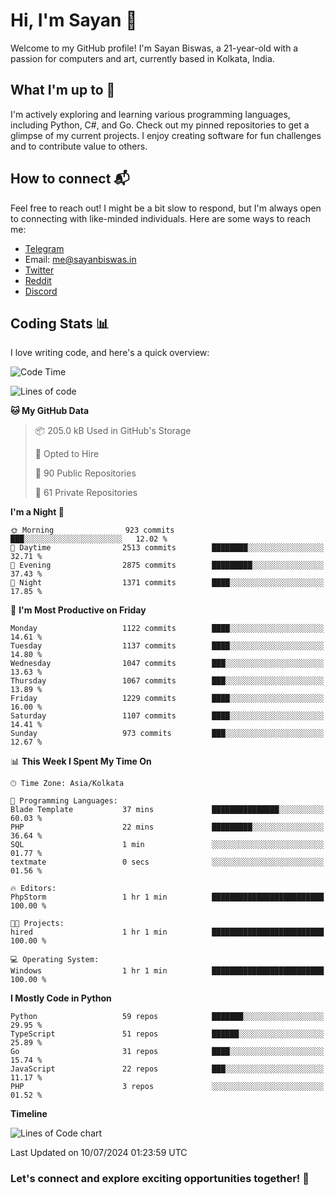 # Hi, I'm Sayan 👋

Welcome to my GitHub profile! I'm Sayan Biswas, a 21-year-old with a passion for computers and art, currently based in Kolkata, India.

## What I'm up to 🚀

I'm actively exploring and learning various programming languages, including Python, C#, and Go. Check out my pinned repositories to get a glimpse of my current projects. I enjoy creating software for fun challenges and to contribute value to others.

## How to connect 📬

Feel free to reach out! I might be a bit slow to respond, but I'm always open to connecting with like-minded individuals. Here are some ways to reach me:

- [Telegram](https://t.me/dank_as_fuck)
- Email: [me@sayanbiswas.in](mailto:me@sayanbiswas.in)
- [Twitter](https://twitter.com/TheDankDel)
- [Reddit](https://www.reddit.com/user/dank_as_fuck_/)
- [Discord](https://discordapp.com/users/506536929152466945)

## Coding Stats 📊

I love writing code, and here's a quick overview:

<!--START_SECTION:waka-->
![Code Time](http://img.shields.io/badge/Code%20Time-1%2C651%20hrs%2050%20mins-blue)

![Lines of code](https://img.shields.io/badge/From%20Hello%20World%20I%27ve%20Written-5.8%20million%20lines%20of%20code-blue)

**🐱 My GitHub Data** 

> 📦 205.0 kB Used in GitHub's Storage 
 > 
> 💼 Opted to Hire
 > 
> 📜 90 Public Repositories 
 > 
> 🔑 61 Private Repositories 
 > 
**I'm a Night 🦉** 

```text
🌞 Morning                923 commits         ███░░░░░░░░░░░░░░░░░░░░░░   12.02 % 
🌆 Daytime                2513 commits        ████████░░░░░░░░░░░░░░░░░   32.71 % 
🌃 Evening                2875 commits        █████████░░░░░░░░░░░░░░░░   37.43 % 
🌙 Night                  1371 commits        ████░░░░░░░░░░░░░░░░░░░░░   17.85 % 
```
📅 **I'm Most Productive on Friday** 

```text
Monday                   1122 commits        ████░░░░░░░░░░░░░░░░░░░░░   14.61 % 
Tuesday                  1137 commits        ████░░░░░░░░░░░░░░░░░░░░░   14.80 % 
Wednesday                1047 commits        ███░░░░░░░░░░░░░░░░░░░░░░   13.63 % 
Thursday                 1067 commits        ███░░░░░░░░░░░░░░░░░░░░░░   13.89 % 
Friday                   1229 commits        ████░░░░░░░░░░░░░░░░░░░░░   16.00 % 
Saturday                 1107 commits        ████░░░░░░░░░░░░░░░░░░░░░   14.41 % 
Sunday                   973 commits         ███░░░░░░░░░░░░░░░░░░░░░░   12.67 % 
```


📊 **This Week I Spent My Time On** 

```text
🕑︎ Time Zone: Asia/Kolkata

💬 Programming Languages: 
Blade Template           37 mins             ███████████████░░░░░░░░░░   60.03 % 
PHP                      22 mins             █████████░░░░░░░░░░░░░░░░   36.64 % 
SQL                      1 min               ░░░░░░░░░░░░░░░░░░░░░░░░░   01.77 % 
textmate                 0 secs              ░░░░░░░░░░░░░░░░░░░░░░░░░   01.56 % 

🔥 Editors: 
PhpStorm                 1 hr 1 min          █████████████████████████   100.00 % 

🐱‍💻 Projects: 
hired                    1 hr 1 min          █████████████████████████   100.00 % 

💻 Operating System: 
Windows                  1 hr 1 min          █████████████████████████   100.00 % 
```

**I Mostly Code in Python** 

```text
Python                   59 repos            ███████░░░░░░░░░░░░░░░░░░   29.95 % 
TypeScript               51 repos            ██████░░░░░░░░░░░░░░░░░░░   25.89 % 
Go                       31 repos            ████░░░░░░░░░░░░░░░░░░░░░   15.74 % 
JavaScript               22 repos            ███░░░░░░░░░░░░░░░░░░░░░░   11.17 % 
PHP                      3 repos             ░░░░░░░░░░░░░░░░░░░░░░░░░   01.52 % 
```



**Timeline**

![Lines of Code chart](https://raw.githubusercontent.com/Dank-del/Dank-del/main/assets/bar_graph.png)


 Last Updated on 10/07/2024 01:23:59 UTC
<!--END_SECTION:waka-->

### Let's connect and explore exciting opportunities together! 🚀
